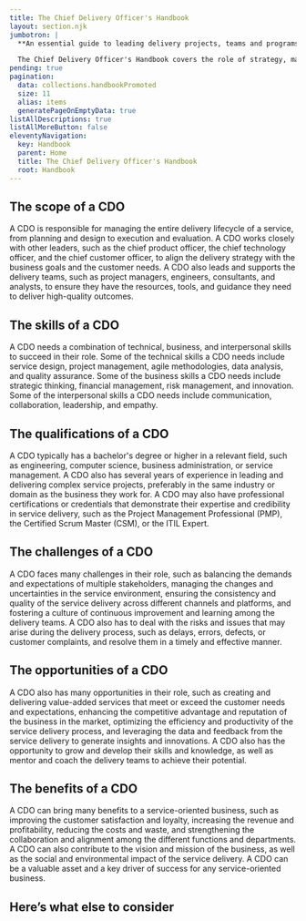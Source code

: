 ```yaml
---
title: The Chief Delivery Officer's Handbook
layout: section.njk
jumbotron: |
  **An essential guide to leading delivery projects, teams and programs for agencies, client service businesses and SaaS product companies, with insights and guidance for professional services directors, client services directors, and other delivery principal roles.**

  The Chief Delivery Officer's Handbook covers the role of strategy, management and leadership for project delivery for clients within the expectations of ambitious organisations. It also covers how the CDO fits in the context of the c-suite, supporting internal and external stakeholders.{.smaller}
pending: true
pagination:
  data: collections.handbookPromoted
  size: 11
  alias: items
  generatePageOnEmptyData: true
listAllDescriptions: true
listAllMoreButton: false
eleventyNavigation:
  key: Handbook
  parent: Home
  title: The Chief Delivery Officer's Handbook
  root: Handbook
---
```


## The scope of a CDO

A CDO is responsible for managing the entire delivery lifecycle of a service, from planning and design to execution and evaluation. A CDO works closely with other leaders, such as the chief product officer, the chief technology officer, and the chief customer officer, to align the delivery strategy with the business goals and the customer needs. A CDO also leads and supports the delivery teams, such as project managers, engineers, consultants, and analysts, to ensure they have the resources, tools, and guidance they need to deliver high-quality outcomes.

## The skills of a CDO

A CDO needs a combination of technical, business, and interpersonal skills to succeed in their role. Some of the technical skills a CDO needs include service design, project management, agile methodologies, data analysis, and quality assurance. Some of the business skills a CDO needs include strategic thinking, financial management, risk management, and innovation. Some of the interpersonal skills a CDO needs include communication, collaboration, leadership, and empathy.

## The qualifications of a CDO

A CDO typically has a bachelor's degree or higher in a relevant field, such as engineering, computer science, business administration, or service management. A CDO also has several years of experience in leading and delivering complex service projects, preferably in the same industry or domain as the business they work for. A CDO may also have professional certifications or credentials that demonstrate their expertise and credibility in service delivery, such as the Project Management Professional (PMP), the Certified Scrum Master (CSM), or the ITIL Expert.

## The challenges of a CDO

A CDO faces many challenges in their role, such as balancing the demands and expectations of multiple stakeholders, managing the changes and uncertainties in the service environment, ensuring the consistency and quality of the service delivery across different channels and platforms, and fostering a culture of continuous improvement and learning among the delivery teams. A CDO also has to deal with the risks and issues that may arise during the delivery process, such as delays, errors, defects, or customer complaints, and resolve them in a timely and effective manner.

## The opportunities of a CDO

A CDO also has many opportunities in their role, such as creating and delivering value-added services that meet or exceed the customer needs and expectations, enhancing the competitive advantage and reputation of the business in the market, optimizing the efficiency and productivity of the service delivery process, and leveraging the data and feedback from the service delivery to generate insights and innovations. A CDO also has the opportunity to grow and develop their skills and knowledge, as well as mentor and coach the delivery teams to achieve their potential.

## The benefits of a CDO

A CDO can bring many benefits to a service-oriented business, such as improving the customer satisfaction and loyalty, increasing the revenue and profitability, reducing the costs and waste, and strengthening the collaboration and alignment among the different functions and departments. A CDO can also contribute to the vision and mission of the business, as well as the social and environmental impact of the service delivery. A CDO can be a valuable asset and a key driver of success for any service-oriented business.

## Here’s what else to consider


